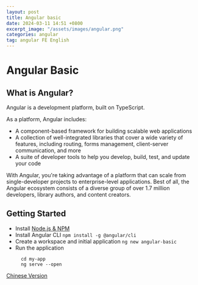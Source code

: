 ```yaml
---
layout: post
title: Angular basic
date: 2024-03-11 14:51 +0800
excerpt_image: "/assets/images/angular.png"
categories: angular
tag: angular FE English
---
```


# Angular Basic
## What is Angular?
Angular is a development platform, built on TypeScript.

As a platform, Angular includes:

- A component-based framework for building scalable web applications
- A collection of well-integrated libraries that cover a wide variety of features, including routing, forms management, client-server communication, and more
- A suite of developer tools to help you develop, build, test, and update your code
  
With Angular, you're taking advantage of a platform that can scale from single-developer projects to enterprise-level applications. Best of all, the Angular ecosystem consists of a diverse group of over 1.7 million developers, library authors, and content creators.

## Getting Started
- Install [Node.js & NPM](https://nodejs.org/en)
- Install Angular CLI
  `npm install -g @angular/cli`
- Create a workspace and initial application
  `ng new angular-basic`
- Run the application
  ```
    cd my-app
    ng serve --open
  ```

[Chinese Version](/angular/2024/03/12/angular入门.html)